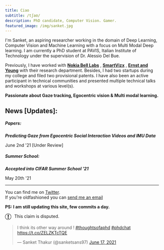 ```yaml
---
title: Ciao
subtitle: /tʃaʊ/
description: PhD candidate, Computer Vision. Gamer.
featured_image: /img/sanket.jpg
---
```


I'm Sanket, an aspiring researcher working in the domain of Deep Learning, Computer Vision and Machine Learning with a focus on Multi Modal
Deep learning. I am currently a PhD student at PAVIS, Italian Institute of Technology under the supervision of Dr. Alessio Del Bue.

Previously, I have worked with <a href="https://www.bell-labs.com/our-research/future-x-vision/"><b>Nokia Bell Labs</b></a> ,  <a href="https://trezi.com"><b>SmartVizx</b></a> , <a href="https://www.ey.com/en_gl/wavespace/trivandrum"><b>Ernst and Young</b></a>  with their research department. Besides, I had two startups during my college and filed two provisional patents. I have also been an active participant in technical communities and presented multiple technical talks and workshops at various level(s).


**Passionate about Gaze tracking, Egocentric vision & Multi modal learning.**

## News [Updates]:

##### Papers:

***Predicting Gaze from Egocentric Social Interaction Videos and IMU Data***
<p>June 2nd '21 [Under Review]</p>

##### Summer School:

***Accepted into CIFAR Summer School '21***
<p>May 20th '21</p>

---------

You can find me on [Twitter](https://twitter.com/sanketsans97).  
If you're oldfashioned you can [send me an email](mailto:sanket.thakur@iit.it)

**PS: I am still updating this site, few commits a day.**
 <!-- width="2%" height="2%" -->
<div style="margin-top:2%">
    <div style="float:left; width:4%; height:4%"><img src="/img/claim_sign.png" alt="claim_sign"></div>
    <div style="float:left; margin-left:2%">This claim is disputed.</div>
    <div style="clear: left;"/>
</div>

<div style="margin-top:2%">
    <blockquote class="twitter-tweet"><p lang="en" dir="ltr">I think its other way around ! <a href="https://twitter.com/hashtag/thoughtsofaphd?src=hash&amp;ref_src=twsrc%5Etfw">#thoughtsofaphd</a> <a href="https://twitter.com/hashtag/phdchat?src=hash&amp;ref_src=twsrc%5Etfw">#phdchat</a> <a href="https://t.co/ZELZKTcTQE">https://t.co/ZELZKTcTQE</a></p>&mdash; Sanket Thakur (@sanketsans97) <a href="https://twitter.com/sanketsans97/status/1405651405176815623?ref_src=twsrc%5Etfw">June 17, 2021</a></blockquote> <script async src="https://platform.twitter.com/widgets.js" charset="utf-8"></script>
</div>
